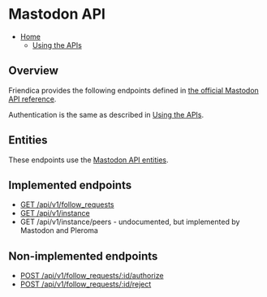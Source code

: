 # Mastodon API

* [Home](help)
  * [Using the APIs](help/api)

## Overview

Friendica provides the following endpoints defined in [the official Mastodon API reference](https://docs.joinmastodon.org/api/).

Authentication is the same as described in [Using the APIs](help/api#Authentication).

## Entities

These endpoints use the [Mastodon API entities](https://docs.joinmastodon.org/api/entities/).

## Implemented endpoints

- [GET /api/v1/follow_requests](https://docs.joinmastodon.org/api/rest/follow-requests/#get-api-v1-follow-requests)
- [GET /api/v1/instance](https://docs.joinmastodon.org/api/rest/instances)
- GET /api/v1/instance/peers - undocumented, but implemented by Mastodon and Pleroma

## Non-implemented endpoints

- [POST /api/v1/follow_requests/:id/authorize](https://docs.joinmastodon.org/api/rest/follow-requests/#post-api-v1-follow-requests-id-authorize)
- [POST /api/v1/follow_requests/:id/reject](https://docs.joinmastodon.org/api/rest/follow-requests/#post-api-v1-follow-requests-id-reject)

